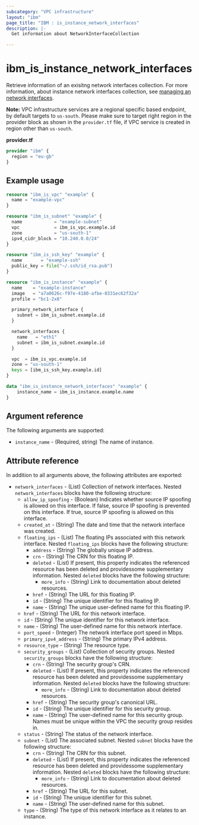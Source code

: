 ```yaml
---
subcategory: "VPC infrastructure"
layout: "ibm"
page_title: "IBM : is_instance_network_interfaces"
description: |-
  Get information about NetworkInterfaceCollection

---
```


# ibm_is_instance_network_interfaces
Retrieve information of an exisitng network interfaces collection. For more information, about instance network interfaces collection, see [managing an network interfaces](https://cloud.ibm.com/docs/vpc?topic=vpc-using-instance-vnics).

**Note:** 
VPC infrastructure services are a regional specific based endpoint, by default targets to `us-south`. Please make sure to target right region in the provider block as shown in the `provider.tf` file, if VPC service is created in region other than `us-south`.

**provider.tf**

```terraform
provider "ibm" {
  region = "eu-gb"
}
```

## Example usage

```terraform
resource "ibm_is_vpc" "example" {
  name = "example-vpc"
}

resource "ibm_is_subnet" "example" {
  name            = "example-subnet"
  vpc             = ibm_is_vpc.example.id
  zone            = "us-south-1"
  ipv4_cidr_block = "10.240.0.0/24"
}

resource "ibm_is_ssh_key" "example" {
  name       = "example-ssh"
  public_key = file("~/.ssh/id_rsa.pub")
}

resource "ibm_is_instance" "example" {
  name    = "example-instance"
  image   = "a7a0626c-f97e-4180-afbe-0331ec62f32a"
  profile = "bc1-2x8"

  primary_network_interface {
    subnet = ibm_is_subnet.example.id
  }

  network_interfaces {
    name   = "eth1"
    subnet = ibm_is_subnet.example.id
  }

  vpc  = ibm_is_vpc.example.id
  zone = "us-south-1"
  keys = [ibm_is_ssh_key.example.id]
}

data "ibm_is_instance_network_interfaces" "example" {
	instance_name = ibm_is_instance.example.name
}
```

## Argument reference

The following arguments are supported:

- `instance_name` - (Required, string) The name of instance.

## Attribute reference

In addition to all arguments above, the following attributes are exported:

- `network_interfaces` - (List) Collection of network interfaces. Nested `network_interfaces` blocks have the following structure:
	- `allow_ip_spoofing` - (Boolean) Indicates whether source IP spoofing is allowed on this interface. If false, source IP spoofing is prevented on this interface. If true, source IP spoofing is allowed on this interface.
	- `created_at` - (String) The date and time that the network interface was created.
	- `floating_ips` - (List) The floating IPs associated with this network interface. Nested `floating_ips` blocks have the following structure:
		- `address` - (String) The globally unique IP address.
		- `crn` - (String) The CRN for this floating IP.
		- `deleted` - (List) If present, this property indicates the referenced resource has been deleted and providessome supplementary information. Nested `deleted` blocks have the following structure:
			- `more_info` - (String) Link to documentation about deleted resources.
		- `href` - (String) The URL for this floating IP.
		- `id` - (String) The unique identifier for this floating IP.
		- `name` - (String) The unique user-defined name for this floating IP.
	- `href` - (String) The URL for this network interface.
	- `id` - (String) The unique identifier for this network interface.
	- `name` - (String) The user-defined name for this network interface.
	- `port_speed` - (Integer) The network interface port speed in Mbps.
	- `primary_ipv4_address` - (String) The primary IPv4 address.
	- `resource_type` - (String) The resource type.
	- `security_groups` - (List) Collection of security groups. Nested `security_groups` blocks have the following structure:
		- `crn` - (String) The security group's CRN.
		- `deleted` - (List) If present, this property indicates the referenced resource has been deleted and providessome supplementary information. Nested `deleted` blocks have the following structure:
			- `more_info` - (String) Link to documentation about deleted resources.
		- `href` - (String) The security group's canonical URL.
		- `id` - (String) The unique identifier for this security group.
		- `name` - (String) The user-defined name for this security group. Names must be unique within the VPC the security group resides in.
	- `status` - (String) The status of the network interface.
	- `subnet` - (List) The associated subnet. Nested `subnet` blocks have the following structure:
		- `crn` - (String) The CRN for this subnet.
		- `deleted` - (List) If present, this property indicates the referenced resource has been deleted and providessome supplementary information. Nested `deleted` blocks have the following structure:
			- `more_info` - (String) Link to documentation about deleted resources.
		- `href` - (String) The URL for this subnet.
		- `id` - (String) The unique identifier for this subnet.
		- `name` - (String) The user-defined name for this subnet.
	- `type` - (String) The type of this network interface as it relates to an instance.
